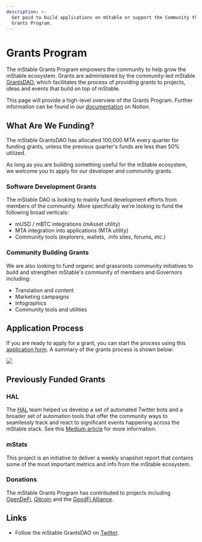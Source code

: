 ```yaml
---
description: >-
  Get paid to build applications on mStable or support the Community through our
  Grants Program.
---
```


# Grants Program

The mStable Grants Program empowers the community to help grow the mStable ecosystem. Grants are administered by the community-led mStable [GrantsDAO](https://www.notion.so/GrantsDAO-8e21f902594749c198ca2edf44d4c278), which facilitates the process of providing grants to projects, ideas and events that build on top of mStable.

This page will provide a high-level overview of the Grants Program. Further information can be found in our [documentation](https://www.notion.so/mStable-Grants-Program-f4e352b2a4f04380bd0697b2e107e82a) on Notion.

## What Are We Funding? <a id="7e66"></a>

The mStable GrantsDAO has allocated 100,000 MTA every quarter for funding grants, unless the previous quarter's funds are less than 50% utilized.

As long as you are building something useful for the mStable ecosystem, we welcome you to apply for our developer and community grants.

### Software Development Grants

The mStable DAO is looking to mainly fund development efforts from members of the community. More specifically we’re looking to fund the following broad verticals:

* mUSD / mBTC integrations \(mAsset utility\)
* MTA integration into applications \(MTA utility\)
* Community tools \(explorers, wallets, .info sites, forums, etc.\)

### Community Building Grants

We are also looking to fund organic and grassroots community initiatives to build and strengthen mStable's community of members and Governors including:

* Translation and content 
* Marketing campaigns
* Infographics
* Community tools and utilities

## Application Process

If you are ready to apply for a grant, you can start the process using this [application form](https://airtable.com/shrmPojq6wrSDyC3m). A summary of the grants process is shown below:

![](https://www.notion.so/image/https%3A%2F%2Fs3-us-west-2.amazonaws.com%2Fsecure.notion-static.com%2Ff5d79909-021e-4ef7-9841-c4b03df96c97%2FmStable_Grants_Process-2.png?table=block&id=6e3a988f-9123-40b0-9d80-e992cb66d068&spaceId=3059e5db-1299-4c8e-9072-bac705947813&width=3070&userId=&cache=v2)

## Previously Funded Grants

### HAL

The [HAL](https://www.hal.xyz/) team helped us develop a set of automated Twitter bots and a broader set of automation tools that offer the community ways to seamlessly track and react to significant events happening across the mStable stack. See this [Medium article](https://medium.com/mstable/mstable-x-hal-bringing-automation-to-mstable-dd8d23ec6b1e) for more information.

### mStats

This project is an initiative to deliver a weekly snapshot report that contains some of the most important metrics and info from the mStable ecosystem.

### Donations

The mStable Grants Program has contributed to projects including [OpenDeFi](https://opendefi.network/), [Gitcoin](https://gitcoin.co/) and the [GoodFi Alliance](https://www.goodfi.com/).

## Links

* Follow the mStable GrantsDAO on [Twitter](https://twitter.com/mStableGrants).

